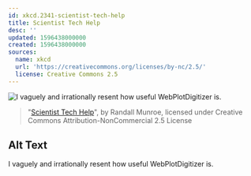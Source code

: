 ```yaml
---
id: xkcd.2341-scientist-tech-help
title: Scientist Tech Help
desc: ''
updated: 1596438000000
created: 1596438000000
sources:
  name: xkcd
  url: 'https://creativecommons.org/licenses/by-nc/2.5/'
  license: Creative Commons 2.5
---
```

![I vaguely and irrationally resent how useful WebPlotDigitizer is.](https://imgs.xkcd.com/comics/scientist_tech_help.png)
> "[Scientist Tech Help](https://xkcd.com/2341/)", by Randall Munroe, licensed under Creative Commons Attribution-NonCommercial 2.5 License

## Alt Text
I vaguely and irrationally resent how useful WebPlotDigitizer is.
